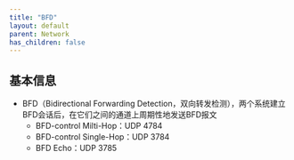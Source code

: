 ```yaml
---
title: "BFD"
layout: default
parent: Network
has_children: false
---
```



## 基本信息 
- BFD（Bidirectional Forwarding Detection，双向转发检测），两个系统建立BFD会话后，在它们之间的通道上周期性地发送BFD报文
    - BFD-control Milti-Hop：UDP 4784
    - BFD-control Single-Hop：UDP 3784
    - BFD Echo：UDP 3785
